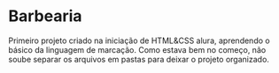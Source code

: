 # Barbearia
Primeiro projeto criado na iniciação de HTML&amp;CSS alura, aprendendo o básico da linguagem de marcação.
Como estava bem no começo, não soube separar os arquivos em pastas para deixar o projeto organizado.

